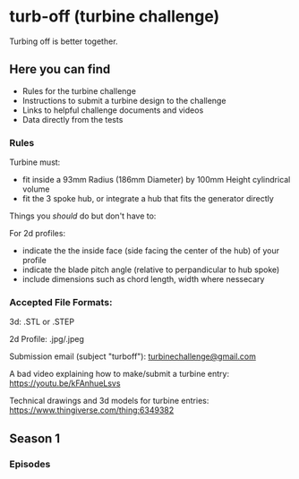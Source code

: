 # turb-off (turbine challenge)
Turbing off is better together.

## Here you can find
* Rules for the turbine challenge
* Instructions to submit a turbine design to the challenge
* Links to helpful challenge documents and videos
* Data directly from the tests

### Rules
Turbine must:
* fit inside a 93mm Radius (186mm Diameter) by 100mm Height cylindrical volume
* fit the 3 spoke hub, or integrate a hub that fits the generator directly

Things you *should* do but don't have to:

  For 2d profiles:
  * indicate the the inside face (side facing the center of the hub) of your profile
  * indicate the blade pitch angle (relative to perpandicular to hub spoke)
  * include dimensions such as chord length, width where nessecary

### Accepted File Formats:
3d: .STL or .STEP

2d Profile: .jpg/.jpeg

Submission email (subject "turboff"):
turbinechallenge@gmail.com

A bad video explaining how to make/submit a turbine entry:
https://youtu.be/kFAnhueLsvs

Technical drawings and 3d models for turbine entries:
https://www.thingiverse.com/thing:6349382
  
## Season 1
### Episodes


